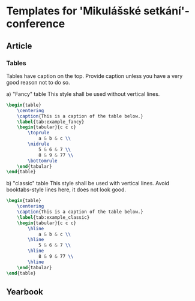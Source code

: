 # Templates for 'Mikulášské setkání'-conference

## Article

### Tables
Tables have caption on the top. Provide caption unless you have a very good 
reason not to do so.

a) "Fancy" table
This style shall be used without vertical lines. 
```latex
\begin{table}
    \centering
    \caption{This is a caption of the table below.}
    \label{tab:example_fancy}
    \begin{tabular}{c c c}
        \toprule
            a & b & c \\
        \midrule
            5 & 6 & 7 \\
            8 & 9 & 77 \\
        \bottomrule
    \end{tabular}
\end{table}
```
b) "classic" table
This style shall be used with vertical lines. Avoid booktabs-style lines here, 
it does not look good.

```latex
\begin{table}
    \centering
    \caption{This is a caption of the table below.}
    \label{tab:example_classic}
    \begin{tabular}{c c c}
        \hline
            a & b & c \\
        \hline
            5 & 6 & 7 \\
        \hline
            8 & 9 & 77 \\
        \hline
    \end{tabular}
\end{table}
```


## Yearbook
